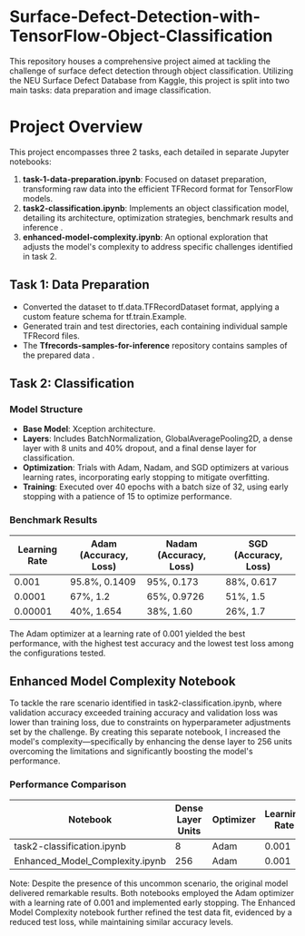 # Surface-Defect-Detection-with-TensorFlow-Object-Classification
This repository houses a comprehensive project aimed at tackling the challenge of surface defect detection through object classification. Utilizing the NEU Surface Defect Database from Kaggle, this project is split into two main tasks: data preparation and image classification.
# Project Overview

This project encompasses three 2 tasks, each detailed in separate Jupyter notebooks:

1. **task-1-data-preparation.ipynb**: Focused on dataset preparation, transforming raw data into the efficient TFRecord format for TensorFlow models.
2. **task2-classification.ipynb**: Implements an object classification model, detailing its architecture, optimization strategies, benchmark results and inference .
4.  **enhanced-model-complexity.ipynb**: An optional exploration that adjusts the model's complexity to address specific challenges identified in task 2.

## Task 1: Data Preparation

- Converted the dataset to tf.data.TFRecordDataset format, applying a custom feature schema for tf.train.Example.
- Generated train and test directories, each containing individual sample TFRecord files.
- The **Tfrecords-samples-for-inference** repository contains samples of the prepared data .

## Task 2: Classification

### Model Structure

- **Base Model**: Xception architecture.
- **Layers**: Includes BatchNormalization, GlobalAveragePooling2D, a dense layer with 8 units and 40% dropout, and a final dense layer for classification.
- **Optimization**: Trials with Adam, Nadam, and SGD optimizers at various learning rates, incorporating early stopping to mitigate overfitting.
- **Training**: Executed over 40 epochs with a batch size of 32, using early stopping with a patience of 15 to optimize performance.

### Benchmark Results

| Learning Rate | Adam (Accuracy, Loss) | Nadam (Accuracy, Loss) | SGD (Accuracy, Loss) |
|---------------|-----------------------|------------------------|----------------------|
| 0.001         | 95.8%, 0.1409         | 95%, 0.173             | 88%, 0.617           |
| 0.0001        | 67%, 1.2              | 65%, 0.9726            | 51%, 1.5             |
| 0.00001       | 40%, 1.654            | 38%, 1.60              | 26%, 1.7             |

The Adam optimizer at a learning rate of 0.001 yielded the best performance, with the highest test accuracy and the lowest test loss among the configurations tested.

## Enhanced Model Complexity Notebook

To tackle the rare scenario identified in task2-classification.ipynb, where validation accuracy exceeded training accuracy and validation loss was lower than training loss, due to constraints on hyperparameter adjustments set by the challenge. By creating this separate notebook, I increased the model's complexity—specifically by enhancing the dense layer to 256 units overcoming the limitations and significantly boosting the model's performance.
### Performance Comparison

| Notebook                          | Dense Layer Units | Optimizer | Learning Rate | Test Loss | Test Accuracy |
|-----------------------------------|-------------------|-----------|---------------|-----------|---------------|
| task2-classification.ipynb        | 8                 | Adam      | 0.001         | 0.1409    | 95.8%         |
| Enhanced_Model_Complexity.ipynb   | 256               | Adam      | 0.001         | 0.099     | 96%           |

Note: Despite the presence of this uncommon scenario, the original model delivered remarkable results. Both notebooks employed the Adam optimizer with a learning rate of 0.001 and implemented early stopping. The Enhanced Model Complexity notebook further refined the test data fit, evidenced by a reduced test loss, while maintaining similar accuracy levels.
